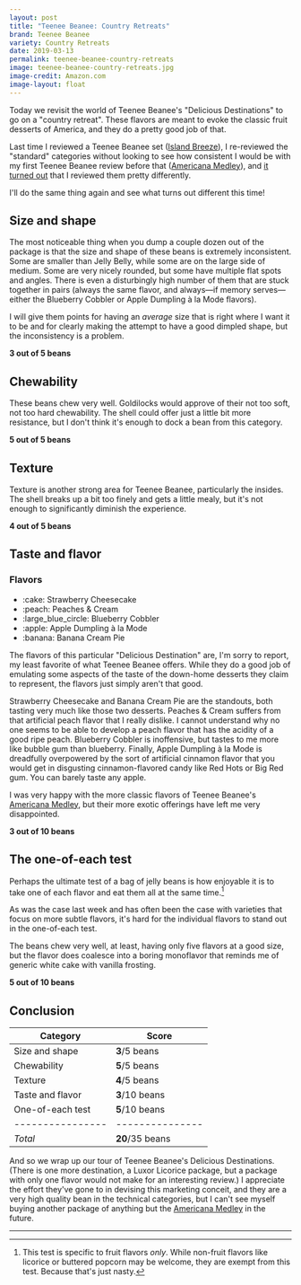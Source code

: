 ```yaml
---
layout: post
title: "Teenee Beanee: Country Retreats"
brand: Teenee Beanee
variety: Country Retreats
date: 2019-03-13
permalink: teenee-beanee-country-retreats
image: teenee-beanee-country-retreats.jpg
image-credit: Amazon.com
image-layout: float
---
```



Today we revisit the world of Teenee Beanee's "Delicious Destinations"
to go on a "country retreat".
These flavors are meant to evoke the classic fruit desserts of America,
and they do a pretty good job of that.

Last time I reviewed a Teenee Beanee set
([Island Breeze](/teenee-beanee-island-breeze)),
I re-reviewed the "standard" categories without looking to see
how consistent I would be with my first Teenee Beanee review before that
([Americana Medley](/teenee-beanee-americana-medley)),
and [it turned out](/teenee-beanee-island-breeze#conclusion)
that I reviewed them pretty differently.

I'll do the same thing again and see what turns out different this time!


## Size and shape

The most noticeable thing when you dump a couple dozen out of the package
is that the size and shape of these beans is extremely inconsistent.
Some are smaller than Jelly Belly, while some are on the large side of medium.
Some are very nicely rounded, but some have multiple flat spots and angles.
There is even a disturbingly high number of them
that are stuck together in pairs (always the same flavor,
and always—if memory serves—either the Blueberry Cobbler
or Apple Dumpling à la Mode flavors).

I will give them points for having an _average_ size that is
right where I want it to be and for clearly making the attempt
to have a good dimpled shape, but the inconsistency is a problem.

**3 out of 5 beans**


## Chewability

These beans chew very well.
Goldilocks would approve of their not too soft, not too hard chewability.
The shell could offer just a little bit more resistance,
but I don't think it's enough to dock a bean from this category.

**5 out of 5 beans**


## Texture

Texture is another strong area for Teenee Beanee, particularly the insides.
The shell breaks up a bit too finely and gets a little mealy,
but it's not enough to significantly diminish the experience.

**4 out of 5 beans**


## Taste and flavor

<div class="inset">
    <h3>Flavors</h3>
    <ul class="emoji-list">
        <li>:cake: Strawberry Cheesecake</li>
        <li>:peach: Peaches & Cream</li>
        <li>:large_blue_circle: Blueberry Cobbler</li>
        <li>:apple: Apple Dumpling à la Mode</li>
        <li>:banana: Banana Cream Pie</li>
    </ul>
</div>

The flavors of this particular "Delicious Destination" are, I'm sorry to report,
my least favorite of what Teenee Beanee offers.
While they do a good job of emulating some aspects of the taste of
the down-home desserts they claim to represent,
the flavors just simply aren't that good.

Strawberry Cheesecake and Banana Cream Pie are the standouts,
both tasting very much like those two desserts.
Peaches & Cream suffers from that artificial peach flavor that I really dislike.
I cannot understand why no one seems to be able to develop a peach flavor
that has the acidity of a good ripe peach.
Blueberry Cobbler is inoffensive, but tastes to me
more like bubble gum than blueberry.
Finally, Apple Dumpling à la Mode is dreadfully overpowered by the sort of
artificial cinnamon flavor that you would get in
disgusting cinnamon-flavored candy like Red Hots or Big Red gum.
You can barely taste any apple.

I was very happy with the more classic flavors of Teenee Beanee's
[Americana Medley](/teenee-beanee-americana-medley),
but their more exotic offerings have left me very disappointed.

**3 out of 10 beans**


## The one-of-each test

Perhaps the ultimate test of a bag of jelly beans is how enjoyable it is
to take one of each flavor and eat them all at the same time.[^1]

As was the case last week and has often been the case with
varieties that focus on more subtle flavors,
it's hard for the individual flavors to stand out in the one-of-each test.

The beans chew very well, at least, having only five flavors at a good size,
but the flavor does coalesce into a boring monoflavor that reminds me of
generic white cake with vanilla frosting.

**5 out of 10 beans**


## Conclusion

Category         | Score
---------------- | ---------------
Size and shape   | **3**/5 beans
Chewability      | **5**/5 beans
Texture          | **4**/5 beans
Taste and flavor | **3**/10 beans
One-of-each test | **5**/10 beans
---------------- | ---------------
_Total_          | **20**/35 beans

And so we wrap up our tour of Teenee Beanee's Delicious Destinations.
(There is one more destination, a Luxor Licorice package,
but a package with only one flavor would not make for an interesting review.)
I appreciate the effort they've gone to in devising this marketing conceit,
and they are a very high quality bean in the technical categories,
but I can't see myself buying another package of anything but the
[Americana Medley](/teenee-beanee-americana-medley) in the future.


---

[^1]: This test is specific to fruit flavors _only_. While non-fruit flavors like licorice or buttered popcorn may be welcome, they are exempt from this test. Because that's just nasty.
